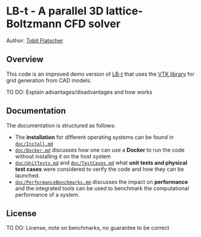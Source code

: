 # LB-t - A parallel 3D lattice-Boltzmann CFD solver

Author: [Tobit Flatscher](https://github.com/2b-t)

## Overview

This code is an improved demo version of [LB-t](https://github.com/2b-t/LB-t) that uses the [VTK library](https://vtk.org/) for grid generation from CAD models.

TO DO: Explain advantages/disadvantages and how works



## Documentation

The documentation is structured as follows:

- The **installation** for different operating systems can be found in [`doc/Install.md`](doc/Install.md)
- [`doc/Docker.md`](doc/Docker.md) discusses how one can use a **Docker** to run the code without installing it on the host system
- [`doc/UnitTests.md`](doc/UnitTests.md)  and [`doc/TestCases.md`](doc/TestCases.md) what **unit tests and physical test cases** were considered to verify the code and how they can be launched.
- [`doc/PerformanceBenchmarks.md`](doc/PerformanceBenchmarks.md) discusses the impact on **performance** and the integrated tools can be used to benchmark the computational performance of a system.



## License

TO DO: License, note on benchmarks, no guarantee to be correct
